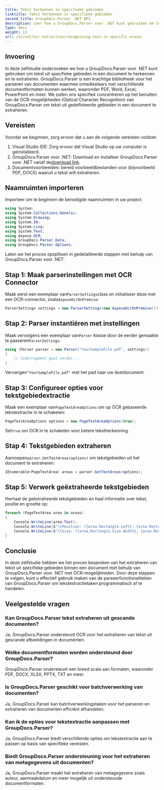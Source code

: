 ```yaml
---
title: Tekst herkennen in specifieke gebieden
linktitle: Tekst herkennen in specifieke gebieden
second_title: GroupDocs.Parser .NET API
description: Leer hoe u GroupDocs.Parser voor .NET kunt gebruiken om tekst uit specifieke gebieden in documenten te extraheren met OCR-mogelijkheden.
type: docs
weight: 13
url: /nl/net/ocr-extraction/recognizing-text-in-specific-areas/
---
```

## Invoering
In deze zelfstudie onderzoeken we hoe u GroupDocs.Parser voor .NET kunt gebruiken om tekst uit specifieke gebieden in een document te herkennen en te extraheren. GroupDocs.Parser is een krachtige bibliotheek voor het parseren van documenten waarmee ontwikkelaars met verschillende documentformaten kunnen werken, waaronder PDF, Word, Excel, PowerPoint en meer. We zullen ons specifiek concentreren op het benutten van de OCR-mogelijkheden (Optical Character Recognition) van GroupDocs.Parser om tekst uit gedefinieerde gebieden in een document te extraheren.
## Vereisten
Voordat we beginnen, zorg ervoor dat u aan de volgende vereisten voldoet:
1. Visual Studio IDE: Zorg ervoor dat Visual Studio op uw computer is geïnstalleerd.
2.  GroupDocs.Parser voor .NET: Download en installeer GroupDocs.Parser voor .NET vanaf de[download link](https://releases.groupdocs.com/parser/net/).
3. Documentvoorbeelden: bereid voorbeeldbestanden voor (bijvoorbeeld PDF, DOCX) waaruit u tekst wilt extraheren.

## Naamruimten importeren
Importeer om te beginnen de benodigde naamruimten in uw project:
```csharp
using System;
using System.Collections.Generic;
using System.Drawing;
using System.IO;
using System.Linq;
using System.Text;
using Aspose.OCR;
using GroupDocs.Parser.Data;
using GroupDocs.Parser.Options;
```

Laten we het proces opsplitsen in gedetailleerde stappen met behulp van GroupDocs.Parser voor .NET:
## Stap 1: Maak parserinstellingen met OCR Connector
 Maak eerst een exemplaar van`ParserSettings`class en initialiseer deze met een OCR-connector, zoals`AsposeOcrOnPremise`:
```csharp
ParserSettings settings = new ParserSettings(new AsposeOcrOnPremise());
```
## Stap 2: Parser instantiëren met instellingen
 Maak vervolgens een exemplaar van`Parser` klasse door de eerder gemaakte te passeren`ParserSettings`:
```csharp
using (Parser parser = new Parser("YourSampleFile.pdf", settings))
{
    // Codefragment gaat verder...
}
```
 Vervangen`"YourSampleFile.pdf"` met het pad naar uw doeldocument.
## Stap 3: Configureer opties voor tekstgebiedextractie
 Maak een exemplaar van`PageTextAreaOptions` om op OCR gebaseerde tekstextractie in te schakelen:
```csharp
PageTextAreaOptions options = new PageTextAreaOptions(true);
```
 Set`true` om OCR in te schakelen voor betere tekstherkenning.
## Stap 4: Tekstgebieden extraheren
 Aanroepen`parser.GetTextAreas(options)` om tekstgebieden uit het document te extraheren:
```csharp
IEnumerable<PageTextArea> areas = parser.GetTextAreas(options);
```
## Stap 5: Verwerk geëxtraheerde tekstgebieden
Herhaal de geëxtraheerde tekstgebieden en haal informatie over tekst, positie en grootte op:
```csharp
foreach (PageTextArea area in areas)
{
    Console.WriteLine(area.Text);
    Console.WriteLine($"\tPosition: ({area.Rectangle.Left}; {area.Rectangle.Top})");
    Console.WriteLine($"\tSize: ({area.Rectangle.Size.Width}; {area.Rectangle.Size.Height})");
}
```

## Conclusie
In deze zelfstudie hebben we het proces besproken van het extraheren van tekst uit specifieke gebieden binnen een document met behulp van GroupDocs.Parser voor .NET met OCR-mogelijkheden. Door deze stappen te volgen, kunt u effectief gebruik maken van de parseerfunctionaliteiten van GroupDocs.Parser om tekstextractietaken programmatisch af te handelen.

## Veelgestelde vragen
### Kan GroupDocs.Parser tekst extraheren uit gescande documenten?
Ja, GroupDocs.Parser ondersteunt OCR voor het extraheren van tekst uit gescande afbeeldingen in documenten.
### Welke documentformaten worden ondersteund door GroupDocs.Parser?
GroupDocs.Parser ondersteunt een breed scala aan formaten, waaronder PDF, DOCX, XLSX, PPTX, TXT en meer.
### Is GroupDocs.Parser geschikt voor batchverwerking van documenten?
Ja, GroupDocs.Parser kan batchverwerkingstaken voor het parseren en extraheren van documenten efficiënt afhandelen.
### Kan ik de opties voor tekstextractie aanpassen met GroupDocs.Parser?
Ja, GroupDocs.Parser biedt verschillende opties om tekstextractie aan te passen op basis van specifieke vereisten.
### Biedt GroupDocs.Parser ondersteuning voor het extraheren van metagegevens uit documenten?
Ja, GroupDocs.Parser maakt het extraheren van metagegevens zoals auteur, aanmaakdatum en meer mogelijk uit ondersteunde documentformaten.